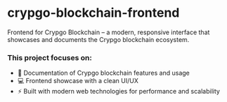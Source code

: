# crypgo-blockchain-frontend
Frontend for Crypgo Blockchain – a modern, responsive interface that showcases and documents the Crypgo blockchain ecosystem. 
### This project focuses on: 
- 📖 Documentation of Crypgo blockchain features and usage  
- 💻 Frontend showcase with a clean UI/UX  
- ⚡ Built with modern web technologies for performance and scalability